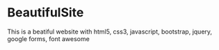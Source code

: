 # BeautifulSite

This is a beatiful website with html5, css3, javascript, bootstrap, jquery, google forms, font awesome
